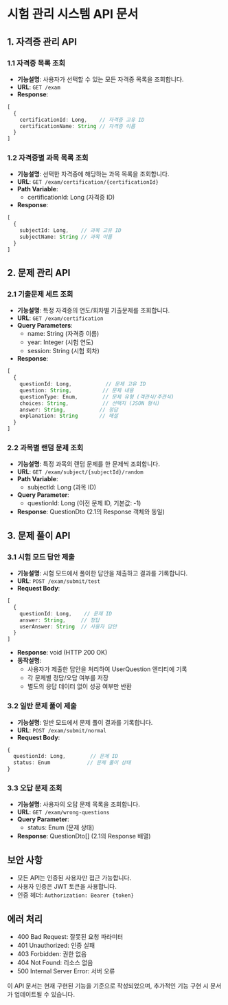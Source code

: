 # 시험 관리 시스템 API 문서

## 1. 자격증 관리 API

### 1.1 자격증 목록 조회
- **기능설명**: 사용자가 선택할 수 있는 모든 자격증 목록을 조회합니다.
- **URL**: `GET /exam`
- **Response**:
```typescript
[
  {
    certificationId: Long,    // 자격증 고유 ID
    certificationName: String // 자격증 이름
  }
]
```


### 1.2 자격증별 과목 목록 조회
- **기능설명**: 선택한 자격증에 해당하는 과목 목록을 조회합니다.
- **URL**: `GET /exam/certification/{certificationId}`
- **Path Variable**:
  - certificationId: Long (자격증 ID)
- **Response**:
```typescript
[
  {
    subjectId: Long,    // 과목 고유 ID
    subjectName: String // 과목 이름
  }
]
```


## 2. 문제 관리 API

### 2.1 기출문제 세트 조회
- **기능설명**: 특정 자격증의 연도/회차별 기출문제를 조회합니다.
- **URL**: `GET /exam/certification`
- **Query Parameters**:
  - name: String (자격증 이름)
  - year: Integer (시험 연도)
  - session: String (시험 회차)
- **Response**:
```typescript
[
  {
    questionId: Long,           // 문제 고유 ID
    question: String,          // 문제 내용
    questionType: Enum,        // 문제 유형 (객관식/주관식)
    choices: String,           // 선택지 (JSON 형식)
    answer: String,           // 정답
    explanation: String       // 해설
  }
]
```


### 2.2 과목별 랜덤 문제 조회
- **기능설명**: 특정 과목의 랜덤 문제를 한 문제씩 조회합니다.
- **URL**: `GET /exam/subject/{subjectId}/random`
- **Path Variable**:
  - subjectId: Long (과목 ID)
- **Query Parameter**:
  - questionId: Long (이전 문제 ID, 기본값: -1)
- **Response**: QuestionDto (2.1의 Response 객체와 동일)

## 3. 문제 풀이 API

### 3.1 시험 모드 답안 제출
- **기능설명**: 시험 모드에서 풀이한 답안을 제출하고 결과를 기록합니다.
- **URL**: `POST /exam/submit/test`
- **Request Body**:
```typescript
[
  {
    questionId: Long,    // 문제 ID
    answer: String,     // 정답
    userAnswer: String  // 사용자 답안
  }
]
```

- **Response**: void (HTTP 200 OK)
- **동작설명**: 
  - 사용자가 제출한 답안을 처리하여 UserQuestion 엔티티에 기록
  - 각 문제별 정답/오답 여부를 저장
  - 별도의 응답 데이터 없이 성공 여부만 반환


### 3.2 일반 문제 풀이 제출
- **기능설명**: 일반 모드에서 문제 풀이 결과를 기록합니다.
- **URL**: `POST /exam/submit/normal`
- **Request Body**:
```typescript
{
  questionId: Long,        // 문제 ID
  status: Enum            // 문제 풀이 상태
}
```


### 3.3 오답 문제 조회
- **기능설명**: 사용자의 오답 문제 목록을 조회합니다.
- **URL**: `GET /exam/wrong-questions`
- **Query Parameter**:
  - status: Enum (문제 상태)
- **Response**: QuestionDto[] (2.1의 Response 배열)

## 보안 사항
- 모든 API는 인증된 사용자만 접근 가능합니다.
- 사용자 인증은 JWT 토큰을 사용합니다.
- 인증 헤더: `Authorization: Bearer {token}`

## 에러 처리
- 400 Bad Request: 잘못된 요청 파라미터
- 401 Unauthorized: 인증 실패
- 403 Forbidden: 권한 없음
- 404 Not Found: 리소스 없음
- 500 Internal Server Error: 서버 오류

이 API 문서는 현재 구현된 기능을 기준으로 작성되었으며, 추가적인 기능 구현 시 문서가 업데이트될 수 있습니다.